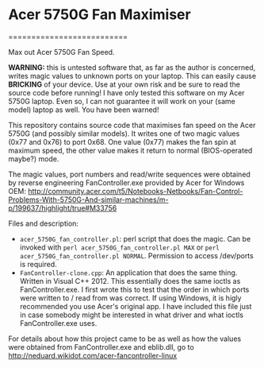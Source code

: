 # Acer 5750G Fan Maximiser
==========================

Max out Acer 5750G Fan Speed.

**WARNING:** this is untested software that, as far as the author is concerned, writes magic values to unknown ports on your laptop. This can easily cause **BRICKING** of your device. Use at your own risk and be sure to read the source code before running! I have only tested this software on my Acer 5750G laptop. Even so, I can not guarantee it will work on your (same model) laptop as well. You have been warned!

This repository contains source code that maximises fan speed on the Acer 5750G (and possibly similar models). It writes one of two magic values (0x77 and 0x76) to port 0x68. One value (0x77) makes the fan spin at maximum speed, the other value makes it return to normal (BIOS-operated maybe?) mode.

The magic values, port numbers and read/write sequences were obtained by reverse engineering FanController.exe provided by Acer for Windows OEM:
http://community.acer.com/t5/Notebooks-Netbooks/Fan-Control-Problems-With-5750G-And-similar-machines/m-p/199637/highlight/true#M33756

Files and description:
* `acer_5750G_fan_controller.pl`: perl script that does the magic.
Can be invoked with `perl acer_5750G_fan_controller.pl MAX` or `perl acer_5750G_fan_controller.pl NORMAL`.
Permission to access /dev/ports is required.
* `FanController-clone.cpp`: An application that does the same thing. Written in Visual C++ 2012.
This essentially does the same ioctls as FanController.exe. I first wrote this to test that the order in which ports were written to / read from was correct.
If using Windows, it is higly recommended you use Acer's original app.
I have included this file just in case somebody might be interested in what driver and what ioctls FanController.exe uses.

For details about how this project came to be as well as how the values were obtained from FanController.exe and eblib.dll, go to http://neduard.wikidot.com/acer-fancontroller-linux
